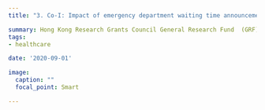 ```yaml
---
title: "3. Co-I: Impact of emergency department waiting time announcements on patient behavior 2020 - 2022"

summary: Hong Kong Research Grants Council General Research Fund  (GRF) 17502320
tags:
- healthcare

date: '2020-09-01'

image:
  caption: ""
  focal_point: Smart

---
```

